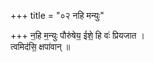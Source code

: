 +++
title = "०२ नहि मन्युः"

+++
न॒हि म॒न्युः पौरु॑षेय॒ ईशे॒ हि वः॑ प्रियजात ।  
त्वमिद॑सि॒ क्षपा॑वान् ॥